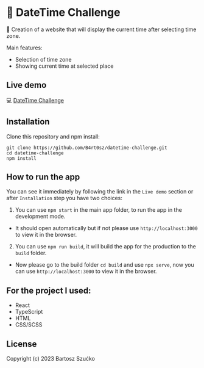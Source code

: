 # :date: DateTime Challenge

:scroll: Creation of a website that will display the current time after selecting time zone.

Main features:

- Selection of time zone
- Showing current time at selected place

## Live demo

:computer: [DateTime Challenge](https://datetime-challenge.netlify.app)

## Installation

Clone this repository and npm install:

```
git clone https://github.com/B4rt0sz/datetime-challenge.git
cd datetime-challenge
npm install
```

## How to run the app

You can see it immediately by following the link in the `Live demo` section or after `Installation` step you have two choices:

1. You can use `npm start` in the main app folder, to run the app in the development mode.

- It should open automatically but if not please use `http://localhost:3000` to view it in the browser.

2. You can use `npm run build`, it will build the app for the production to the `build` folder.

- Now please go to the build folder `cd build` and use `npx serve`, now you can use `http://localhost:3000` to view it in the browser.

## For the project I used:

- React
- TypeScript
- HTML
- CSS/SCSS

## License

Copyright (c) 2023 Bartosz Szućko
